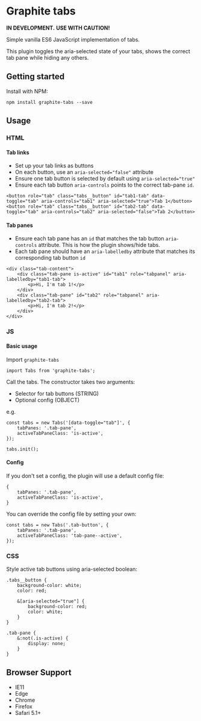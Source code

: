 # Graphite tabs

**IN DEVELOPMENT.**
**USE WITH CAUTION!**

Simple vanilla ES6 JavaScript implementation of tabs.

This plugin toggles the aria-selected state of your tabs, shows the correct tab pane while hiding any others.

## Getting started

Install with NPM:
```
npm install graphite-tabs --save
```

## Usage


### HTML
#### Tab links
* Set up your tab links as buttons
* On each button, use an `aria-selected="false"` attribute
* Ensure one tab button is selected by default using `aria-selected="true"`
* Ensure each tab button `aria-controls` points to the correct tab-pane `id`.

```
<button role="tab" class="tabs__button" id="tab1-tab" data-toggle="tab" aria-controls="tab1" aria-selected="true">Tab 1</button>
<button role="tab" class="tabs__button" id="tab2-tab" data-toggle="tab" aria-controls="tab2" aria-selected="false">Tab 2</button>
```

#### Tab panes
* Ensure each tab pane has an `id` that matches the tab button `aria-controls` attribute. This is how the plugin shows/hide tabs.
* Each tab pane should have an `aria-labelledby` attribute that matches its corresponding tab button `id`
```
<div class="tab-content">
    <div class="tab-pane is-active" id="tab1" role="tabpanel" aria-labelledby="tab1-tab">
        <p>Hi, I'm tab 1!</p>
    </div>
    <div class="tab-pane" id="tab2" role="tabpanel" aria-labelledby="tab2-tab">
        <p>Hi, I'm tab 2!</p>
    </div>
</div>
```

### JS

#### Basic usage

Import `graphite-tabs`
```
import Tabs from 'graphite-tabs';
```

Call the tabs. The constructor takes two arguments:
* Selector for tab buttons (STRING)
* Optional config (OBJECT)

e.g.
```
const tabs = new Tabs('[data-toggle="tab"]', {
    tabPanes: '.tab-pane',
    activeTabPaneClass: 'is-active',
});

tabs.init();
```

#### Config
If you don't set a config, the plugin will use a default config file:

```
{
    tabPanes: '.tab-pane',
    activeTabPaneClass: 'is-active',
}
```

You can override the config file by setting your own:

```
const tabs = new Tabs('.tab-button', {
    tabPanes: '.tab-pane',
    activeTabPaneClass: 'tab-pane--active',
});
```

### CSS
Style active tab buttons using aria-selected boolean:
```
.tabs__button {
    background-color: white;
    color: red;

    &[aria-selected="true"] {
        background-color: red;
        color: white;
    }
}

.tab-pane {
    &:not(.is-active) {
        display: none;
    }
}
```

## Browser Support
* IE11
* Edge
* Chrome
* Firefox
* Safari 5.1+
